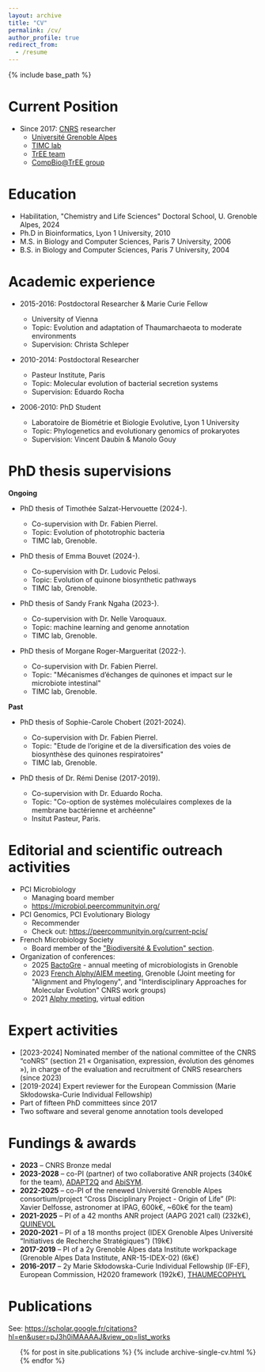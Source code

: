 ```yaml
---
layout: archive
title: "CV"
permalink: /cv/
author_profile: true
redirect_from:
  - /resume
---
```


{% include base_path %}

Current Position
======
* Since 2017: [CNRS](https://www.cnrs.fr/en) researcher
  * [Université Grenoble Alpes](https://www.univ-grenoble-alpes.fr/english/)
  * [TIMC lab](https://www.timc.fr/en)
  * [TrEE team](https://www.timc.fr/en/tree)
  * [CompBio@TrEE group](https://tree-timc.github.io/compbio/) 

Education
======
* Habilitation, "Chemistry and Life Sciences" Doctoral School, U. Grenoble Alpes, 2024 
* Ph.D in Bioinformatics, Lyon 1 University, 2010
* M.S. in Biology and Computer Sciences, Paris 7 University, 2006
* B.S. in Biology and Computer Sciences, Paris 7 University, 2004

Academic experience
======
* 2015-2016: Postdoctoral Researcher & Marie Curie Fellow
  * University of Vienna
  * Topic: Evolution and adaptation of Thaumarchaeota to moderate environments
  * Supervision: Christa Schleper

* 2010-2014: Postdoctoral Researcher
  * Pasteur Institute, Paris
  * Topic: Molecular evolution of bacterial secretion systems
  * Supervision: Eduardo Rocha

* 2006-2010: PhD Student
  * Laboratoire de Biométrie et Biologie Evolutive, Lyon 1 University
  * Topic: Phylogenetics and evolutionary genomics of prokaryotes
  * Supervision: Vincent Daubin & Manolo Gouy

PhD thesis supervisions
======

**Ongoing**

* PhD thesis of Timothée Salzat-Hervouette (2024-). 
  * Co-supervision with Dr. Fabien Pierrel. 
  * Topic: Evolution of phototrophic bacteria
  * TIMC lab, Grenoble. 

* PhD thesis of Emma Bouvet (2024-). 
  * Co-supervision with Dr. Ludovic Pelosi. 
  * Topic: Evolution of quinone biosynthetic pathways
  * TIMC lab, Grenoble. 

* PhD thesis of Sandy Frank Ngaha (2023-). 
  * Co-supervision with Dr. Nelle Varoquaux. 
  * Topic: machine learning and genome annotation
  * TIMC lab, Grenoble. 

* PhD thesis of Morgane Roger-Margueritat (2022-). 
  * Co-supervision with Dr. Fabien Pierrel. 
  * Topic: "Mécanismes d’échanges de quinones et impact sur le microbiote intestinal"
  * TIMC lab, Grenoble.

**Past**
* PhD thesis of Sophie-Carole Chobert (2021-2024). 
  * Co-supervision with Dr. Fabien Pierrel. 
  * Topic: "Etude de l’origine et de la diversification des voies de biosynthèse des quinones respiratoires"
  * TIMC lab, Grenoble. 

* PhD thesis of Dr. Rémi Denise (2017-2019). 
  * Co-supervision with Dr. Eduardo Rocha. 
  * Topic: "Co-option de systèmes moléculaires complexes de la membrane bactérienne et archéenne"
  * Insitut Pasteur, Paris.


Editorial and scientific outreach activities
======
* PCI Microbiology 
  * Managing board member
  * <https://microbiol.peercommunityin.org/>
* PCI Genomics, PCI Evolutionary Biology
  * Recommender
  * Check out: <https://peercommunityin.org/current-pcis/>
* French Microbiology Society
  * Board member of the ["Biodiversité & Evolution" section](https://www.sfm-microbiologie.org/presentation-de-la-sfm/sections-et-groupes-de-travail/biodiversite-et-evolution/). 
* Organization of conferences:
  * 2025 [BactoGre](files/ProgrammeBactoGre2025_VF.pdf) - annual meeting of microbiologists in Grenoble
  * 2023 [French Alphy/AIEM meeting](https://alphy-aiem-2023.sciencesconf.org/?forward-action=index&forward-controller=index&lang=en), Grenoble (Joint meeting for "Alignment and Phylogeny", and "Interdisciplinary Approaches for Molecular Evolution" CNRS work groups)
  * 2021 [Alphy meeting](https://lbbe-dmz.univ-lyon1.fr/spip_alphy/spip.php?article83), virtual edition

Expert activities
======
- [2023-2024] Nominated member of the national committee of the CNRS “coNRS” (section 21 « Organisation, expression, évolution des génomes »), in charge of the evaluation and recruitment of CNRS researchers (since 2023)
- [2019-2024] Expert reviewer for the European Commission (Marie Skłodowska-Curie Individual Fellowship)
- Part of fifteen PhD committees since 2017
- Two software and several genome annotation tools developed

Fundings & awards
======
- **2023** – CNRS Bronze medal
- **2023-2028** – co-PI (partner) of two collaborative ANR projects (340k€ for the team), [ADAPT2Q](https://anr.fr/Projet-ANR-23-CE44-0012) and [AbiSYM](https://anr.fr/Projet-ANR-23-CE02-0016).
- **2022-2025** – co-PI of the renewed Université Grenoble Alpes consortium/project “Cross Disciplinary Project - Origin of Life” (PI: Xavier Delfosse, astronomer at IPAG, 600k€, ~60k€ for the team)
- **2021-2025** – PI of a 42 months ANR project (AAPG 2021 call) (232k€), [QUINEVOL](https://anr.fr/Projet-ANR-21-CE02-0018)
- **2020-2021** – PI of a 18 months project (IDEX Grenoble Alpes Université “Initiatives de Recherche Stratégiques”) (19k€) 
- **2017-2019** – PI of a 2y Grenoble Alpes data Institute workpackage (Grenoble Alpes Data Institute, ANR-15-IDEX-02) (6k€)
- **2016-2017** – 2y Marie Skłodowska-Curie Individual Fellowship (IF-EF), European Commission, H2020 framework (192k€), [THAUMECOPHYL](https://cordis.europa.eu/project/id/701981)

Publications
======
See: <https://scholar.google.fr/citations?hl=en&user=pJ3h0iMAAAAJ&view_op=list_works>

  <ul>{% for post in site.publications %}
    {% include archive-single-cv.html %}
  {% endfor %}</ul>
  
<!-- Talks
======
  <ul>{% for post in site.talks %}
    {% include archive-single-talk-cv.html %}
  {% endfor %}</ul>
  
Teaching
======
  <ul>{% for post in site.teaching %}
    {% include archive-single-cv.html %}
  {% endfor %}</ul>
   -->
<!-- Service and leadership
======
* Currently signed in to 43 different slack teams
 -->